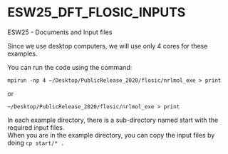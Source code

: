# ESW25_DFT_FLOSIC_INPUTS
ESW25 - Documents and Input files

Since we use desktop computers, we will use only 4 cores for these examples.

You can run the code using the command:

`mpirun -np 4 ~/Desktop/PublicRelease_2020/flosic/nrlmol_exe > print`        

or

`~/Desktop/PublicRelease_2020/flosic/nrlmol_exe > print`        

  
In each example directory, there is a sub-directory named start with the required input files.  
When you are in the example directory, you can copy the input files by doing `cp start/* .` 
